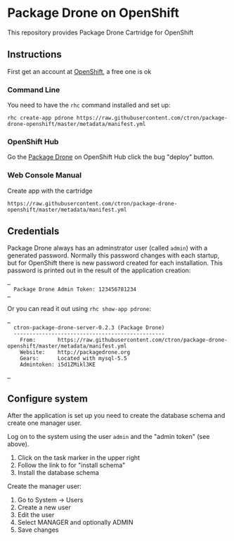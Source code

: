 # Package Drone on OpenShift

This repository provides Package Drone Cartridge for OpenShift

## Instructions

First get an account at [OpenShift](https://openshift.redhat.com), a free one is ok

### Command Line

You need to have the `rhc` command installed and set up:

```
rhc create-app pdrone https://raw.githubusercontent.com/ctron/package-drone-openshift/master/metadata/manifest.yml
```

### OpenShift Hub

Go the [Package Drone](https://hub.openshift.com/quickstarts/90-package-drone) on OpenShift Hub click the bug "deploy" button.

### Web Console Manual

Create app with the cartridge

```
https://raw.githubusercontent.com/ctron/package-drone-openshift/master/metadata/manifest.yml
```

## Credentials

Package Drone always has an adminstrator user (called `admin`) with a generated password. Normally this password changes with each startup, but for
OpenShift there is new password created for each installation. This password is printed out in the result of the application creation:

```
…
  Package Drone Admin Token: 123456781234
…
```

Or you can read it out using `rhc show-app pdrone`:

```
…
  ctron-package-drone-server-0.2.3 (Package Drone)
  ------------------------------------------------
    From:       https://raw.githubusercontent.com/ctron/package-drone-openshift/master/metadata/manifest.yml
    Website:    http://packagedrone.org
    Gears:      Located with mysql-5.5
    Admintoken: i5d1ZMikl3KE

…
```

## Configure system

After the application is set up you need to create the database schema and create one manager user.

Log on to the system using the user `admin` and the "admin token" (see above).

1. Click on the task marker in the upper right
2. Follow the link to for "install schema"
3. Install the database schema

Create the manager user:

1. Go to System -> Users
2. Create a new user
3. Edit the user
4. Select MANAGER and optionally ADMIN
5. Save changes



